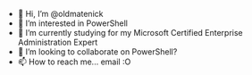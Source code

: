 - 👋 Hi, I’m @oldmatenick
- 👀 I’m interested in PowerShell
- 🌱 I’m currently studying for my Microsoft Certified Enterprise Administration Expert
- 💞️ I’m looking to collaborate on PowerShell?
- 📫 How to reach me... email :O 

<!---
oldmatenick/oldmatenick is a ✨ special ✨ repository because its `README.md` (this file) appears on your GitHub profile.
You can click the Preview link to take a look at your changes.
--->
